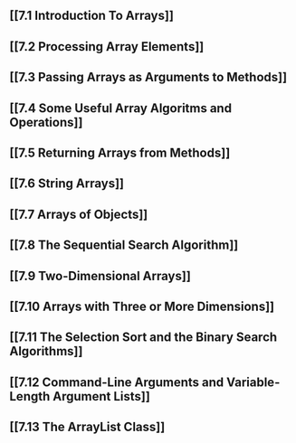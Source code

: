 ## [[7.1 Introduction To Arrays]]
## [[7.2 Processing Array Elements]]
## [[7.3 Passing Arrays as Arguments to Methods]]
## [[7.4 Some Useful Array Algoritms and Operations]]
## [[7.5 Returning Arrays from Methods]]
## [[7.6 String Arrays]]
## [[7.7 Arrays of Objects]]
## [[7.8 The Sequential Search Algorithm]]
## [[7.9 Two-Dimensional Arrays]]
## [[7.10 Arrays with Three or More Dimensions]]
## [[7.11 The Selection Sort and the Binary Search Algorithms]]
## [[7.12 Command-Line Arguments and Variable-Length Argument Lists]]
## [[7.13 The ArrayList Class]]
